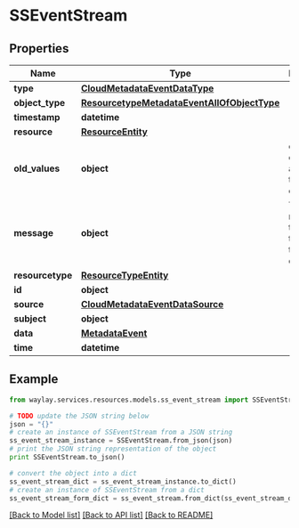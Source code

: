 # SSEventStream


## Properties

Name | Type | Description | Notes
------------ | ------------- | ------------- | -------------
**type** | [**CloudMetadataEventDataType**](CloudMetadataEventDataType.md) |  | 
**object_type** | [**ResourcetypeMetadataEventAllOfObjectType**](ResourcetypeMetadataEventAllOfObjectType.md) |  | 
**timestamp** | **datetime** |  | 
**resource** | [**ResourceEntity**](ResourceEntity.md) |  | 
**old_values** | **object** | old values of all attributes that have changed | [optional] 
**message** | **object** | The broker message that triggered the discovery | [optional] 
**resourcetype** | [**ResourceTypeEntity**](ResourceTypeEntity.md) |  | 
**id** | **object** |  | 
**source** | [**CloudMetadataEventDataSource**](CloudMetadataEventDataSource.md) |  | 
**subject** | **object** |  | 
**data** | [**MetadataEvent**](MetadataEvent.md) |  | [optional] 
**time** | **datetime** |  | 

## Example

```python
from waylay.services.resources.models.ss_event_stream import SSEventStream

# TODO update the JSON string below
json = "{}"
# create an instance of SSEventStream from a JSON string
ss_event_stream_instance = SSEventStream.from_json(json)
# print the JSON string representation of the object
print SSEventStream.to_json()

# convert the object into a dict
ss_event_stream_dict = ss_event_stream_instance.to_dict()
# create an instance of SSEventStream from a dict
ss_event_stream_form_dict = ss_event_stream.from_dict(ss_event_stream_dict)
```
[[Back to Model list]](../README.md#documentation-for-models) [[Back to API list]](../README.md#documentation-for-api-endpoints) [[Back to README]](../README.md)


